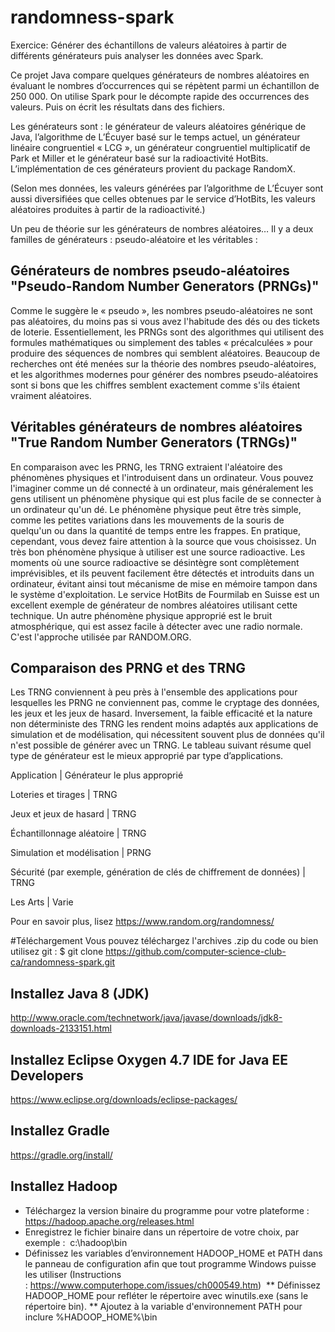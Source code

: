 # randomness-spark
Exercice: Générer des échantillons de valeurs aléatoires à partir de différents générateurs puis analyser les données avec Spark.

Ce projet Java compare quelques générateurs de nombres aléatoires en évaluant le nombres d’occurrences qui se répètent parmi un échantillon de 250 000. On utilise Spark pour le décompte rapide des occurrences des valeurs. Puis on écrit les résultats dans des fichiers. 

Les générateurs sont : le générateur de valeurs aléatoires générique de Java, l’algorithme de L’Écuyer basé sur le temps actuel, un générateur linéaire congruentiel « LCG », un générateur congruentiel multiplicatif de Park et Miller et le générateur basé sur la radioactivité HotBits. L’implémentation de ces générateurs provient du package RandomX.

(Selon mes données, les valeurs générées par l’algorithme de L’Écuyer sont aussi diversifiées que celles obtenues par le service d’HotBits, les valeurs aléatoires produites à partir de la radioactivité.)

Un peu de théorie sur les générateurs de nombres aléatoires… Il y a deux familles de générateurs : pseudo-aléatoire et les véritables :

## Générateurs de nombres pseudo-aléatoires "Pseudo-Random Number Generators (PRNGs)"

Comme le suggère le « pseudo », les nombres pseudo-aléatoires ne sont pas aléatoires, du moins pas si vous avez l'habitude des dés ou des tickets de loterie. Essentiellement, les PRNGs sont des algorithmes qui utilisent des formules mathématiques ou simplement des tables « précalculées » pour produire des séquences de nombres qui semblent aléatoires. Beaucoup de recherches ont été menées sur la théorie des nombres pseudo-aléatoires, et les algorithmes modernes pour générer des nombres pseudo-aléatoires sont si bons que les chiffres semblent exactement comme s'ils étaient vraiment aléatoires.

## Véritables générateurs de nombres aléatoires "True Random Number Generators (TRNGs)"

En comparaison avec les PRNG, les TRNG extraient l'aléatoire des phénomènes physiques et l'introduisent dans un ordinateur. Vous pouvez l'imaginer comme un dé connecté à un ordinateur, mais généralement les gens utilisent un phénomène physique qui est plus facile de se connecter à un ordinateur qu'un dé. Le phénomène physique peut être très simple, comme les petites variations dans les mouvements de la souris de quelqu'un ou dans la quantité de temps entre les frappes. En pratique, cependant, vous devez faire attention à la source que vous choisissez. Un très bon phénomène physique à utiliser est une source radioactive. Les moments où une source radioactive se désintègre sont complètement imprévisibles, et ils peuvent facilement être détectés et introduits dans un ordinateur, évitant ainsi tout mécanisme de mise en mémoire tampon dans le système d'exploitation. Le service HotBits de Fourmilab en Suisse est un excellent exemple de générateur de nombres aléatoires utilisant cette technique. Un autre phénomène physique approprié est le bruit atmosphérique, qui est assez facile à détecter avec une radio normale. C'est l'approche utilisée par RANDOM.ORG.

## Comparaison des PRNG et des TRNG

Les TRNG conviennent à peu près à l'ensemble des applications pour lesquelles les PRNG ne conviennent pas, comme le cryptage des données, les jeux et les jeux de hasard. Inversement, la faible efficacité et la nature non déterministe des TRNG les rendent moins adaptés aux applications de simulation et de modélisation, qui nécessitent souvent plus de données qu'il n'est possible de générer avec un TRNG. Le tableau suivant résume quel type de générateur est le mieux approprié par type d’applications.

Application | Générateur le plus approprié

Loteries et tirages | TRNG

Jeux et jeux de hasard | TRNG

Échantillonnage aléatoire | TRNG

Simulation et modélisation | PRNG

Sécurité (par exemple, génération de clés de chiffrement de données) | TRNG

Les Arts | Varie

Pour en savoir plus, lisez https://www.random.org/randomness/


#Téléchargement
Vous pouvez téléchargez l'archives .zip du code ou bien utilisez git : $ git clone https://github.com/computer-science-club-ca/randomness-spark.git

## Installez Java 8 (JDK)

http://www.oracle.com/technetwork/java/javase/downloads/jdk8-downloads-2133151.html 

## Installez Eclipse Oxygen 4.7 IDE for Java EE Developers 

https://www.eclipse.org/downloads/eclipse-packages/

## Installez Gradle 

https://gradle.org/install/

## Installez Hadoop

* Téléchargez la version binaire du programme pour votre plateforme : https://hadoop.apache.org/releases.html
* Enregistrez le fichier binaire dans un répertoire de votre choix, par exemple :  c:\hadoop\bin
* Définissez les variables d’environnement HADOOP_HOME et PATH dans le panneau de configuration afin que tout programme Windows puisse les utiliser (Instructions : https://www.computerhope.com/issues/ch000549.htm) 
** Définissez HADOOP_HOME pour refléter le répertoire avec winutils.exe (sans le répertoire bin).
** Ajoutez à la variable d'environnement PATH pour inclure %HADOOP_HOME%\bin

